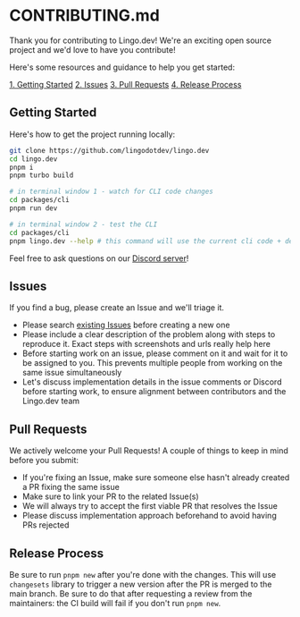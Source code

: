 # CONTRIBUTING.md

Thank you for contributing to Lingo.dev! We're an exciting open source project and we'd love to have you contribute!

Here's some resources and guidance to help you get started:

[1. Getting Started](#getting-started)
[2. Issues](#issues)
[3. Pull Requests](#pull-requests)
[4. Release Process](#release-process)

## Getting Started

Here's how to get the project running locally:

```bash
git clone https://github.com/lingodotdev/lingo.dev
cd lingo.dev
pnpm i
pnpm turbo build

# in terminal window 1 - watch for CLI code changes
cd packages/cli
pnpm run dev

# in terminal window 2 - test the CLI
cd packages/cli
pnpm lingo.dev --help # this command will use the current cli code + demo config from ./package/i18n.json
```

Feel free to ask questions on our [Discord server](https://lingo.dev/go/discord)!

## Issues

If you find a bug, please create an Issue and we'll triage it.

- Please search [existing Issues](https://github.com/lingodotdev/lingo.dev/issues) before creating a new one
- Please include a clear description of the problem along with steps to reproduce it. Exact steps with screenshots and urls really help here
- Before starting work on an issue, please comment on it and wait for it to be assigned to you. This prevents multiple people from working on the same issue simultaneously
- Let's discuss implementation details in the issue comments or Discord before starting work, to ensure alignment between contributors and the Lingo.dev team

## Pull Requests

We actively welcome your Pull Requests! A couple of things to keep in mind before you submit:

- If you're fixing an Issue, make sure someone else hasn't already created a PR fixing the same issue
- Make sure to link your PR to the related Issue(s)
- We will always try to accept the first viable PR that resolves the Issue
- Please discuss implementation approach beforehand to avoid having PRs rejected

## Release Process

Be sure to run `pnpm new` after you're done with the changes. This will use `changesets` library to trigger a new version after the PR is merged to the main branch. Be sure to do that after requesting a review from the maintainers: the CI build will fail if you don't run `pnpm new`.
